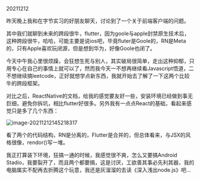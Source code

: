20211212

昨天晚上我和在字节实习的好朋友聊天，讨论到了一个关于前端客户端的问题。

其中我们就聊到未来的跨段很牛，flutter，因为goole与apple封禁原生技术后，这种跨段很牛，哈哈，可能主要是说ios吧，毕竟fluter是Goole的，RN是Meta的，只有Apple喜欢玩闭源，但是想到华为，好像Goole也闭了。

今天中午我心里很烦躁，会狂想生死与别人，其实破局很简单，走出这种抑郁，只用专心在自己的事情上就可以了，然而我今天一不想再继续看Javascript悟道，二不想继续搞leetcode，正好就想学点新东西，我就开始去了解了一下这两个比较牛的跨段框架。

对比之后，ReactNative的文档，给我的感觉要友好一些，安装环境已经做到事无巨细，避免你拆坑，相比flutter好很多。另外我有一点点React的基础，看起来感觉只是多了几个东西：

![image-20211212145218317](D:\Reece_Project\FE\MutipleEnd_RN_Flutter\RN初识.png)

看了两个的代码结构，RN是分离的，Flutter是合并的，但总体看来，与JSX的风格很像，rendor()写一堆。

我正打算装下环境，狂搞一通的时候，我感觉很不爽，怎么又要搞Android Stadio，我要裂开了，而且两个都要搞，这是讨厌，工欲善其事必先利其器，我的电脑属实不配再去折腾这个玩意，我还是灰溜溜的去读《深入浅出node.js》吧...

